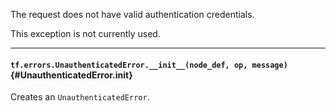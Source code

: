 The request does not have valid authentication credentials.

This exception is not currently used.

- - -

#### `tf.errors.UnauthenticatedError.__init__(node_def, op, message)` {#UnauthenticatedError.__init__}

Creates an `UnauthenticatedError`.


